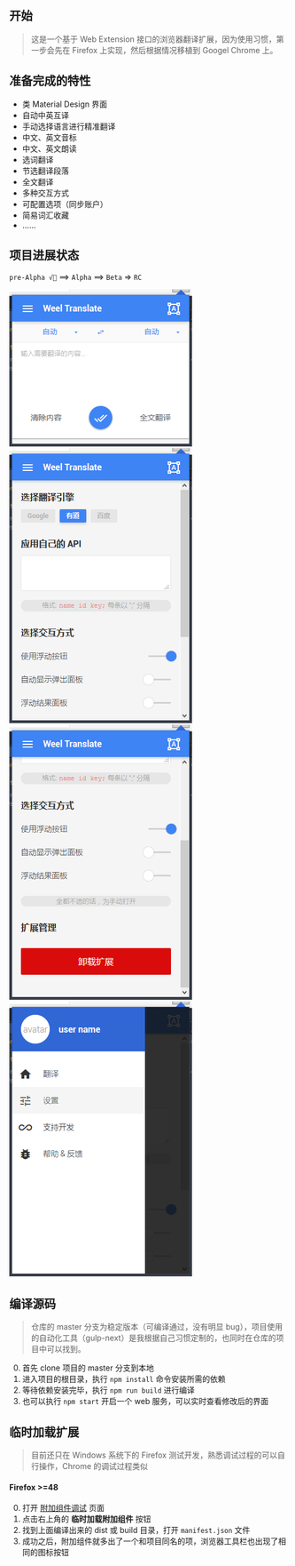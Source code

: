 ## 开始
> 这是一个基于 Web Extension 接口的浏览器翻译扩展，因为使用习惯，第一步会先在 Firefox 上实现，然后根据情况移植到 Googel Chrome 上。

## 准备完成的特性

+ 类 Material Design 界面
+ 自动中英互译
+ 手动选择语言进行精准翻译
+ 中文、英文音标
+ 中文、英文朗读
+ 选词翻译
+ 节选翻译段落
+ 全文翻译
+ 多种交互方式
+ 可配置选项（同步账户）
+ 简易词汇收藏
+ ……

## 项目进展状态
`pre-Alpha √👻` ==> `Alpha` ==> `Beta` => `RC`

![entry page](extras/screenshots/sp170313_222550.png)
![settings page 1](extras/screenshots/sp170313_222610.png)
![settings page 2](extras/screenshots/sp170313_222623.png)
![drawer navigator](extras/screenshots/sp170313_222653.png)

## 编译源码
> 仓库的 master 分支为稳定版本（可编译通过，没有明显 bug），项目使用的自动化工具（gulp-next）是我根据自己习惯定制的，也同时在仓库的项目中可以找到。

0. 首先 clone 项目的 master 分支到本地
0. 进入项目的根目录，执行 `npm install` 命令安装所需的依赖
0. 等待依赖安装完毕，执行 `npm run build` 进行编译
0. 也可以执行 `npm start` 开启一个 web 服务，可以实时查看修改后的界面

## 临时加载扩展
> 目前还只在 Windows 系统下的 Firefox 测试开发，熟悉调试过程的可以自行操作，Chrome 的调试过程类似

#### Firefox >=48
0. 打开 [附加组件调试](about:debugging#addons) 页面
0. 点击右上角的 **临时加载附加组件** 按钮
0. 找到上面编译出来的 dist 或 build 目录，打开 `manifest.json` 文件
0. 成功之后，附加组件就多出了一个和项目同名的项，浏览器工具栏也出现了相同的图标按钮
